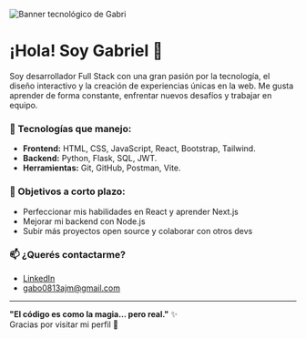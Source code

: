 ![Banner tecnológico de Gabri](https://static01.nyt.com/images/2018/10/19/business/19AIcover-illo/19AIcover-illo-superJumbo-v5.gif)
# ¡Hola! Soy Gabriel 👋

Soy desarrollador Full Stack con una gran pasión por la tecnología, el diseño interactivo y la creación de experiencias únicas en la web. Me gusta aprender de forma constante, enfrentar nuevos desafíos y trabajar en equipo.

### 💼 Tecnologías que manejo:
- **Frontend:** HTML, CSS, JavaScript, React, Bootstrap, Tailwind.
- **Backend:** Python, Flask, SQL, JWT.
- **Herramientas:** Git, GitHub, Postman, Vite.

### 🎯 Objetivos a corto plazo:
- Perfeccionar mis habilidades en React y aprender Next.js
- Mejorar mi backend con Node.js
- Subir más proyectos open source y colaborar con otros devs

### 📫 ¿Querés contactarme?
- [LinkedIn](https://www.linkedin.com/in/gabriel-angel-jim%C3%A9nez-montoya-b9b6a1320/)
- gabo0813ajm@gmail.com

---

**"El código es como la magia... pero real."** ✨  
Gracias por visitar mi perfil 👾
